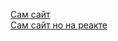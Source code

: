 [Сам сайт](https://timmos0917.github.io/To-do-list/)  
[Сам сайт но на реакте](https://timmos0917.github.io/To-do-list_React-ts/)  
